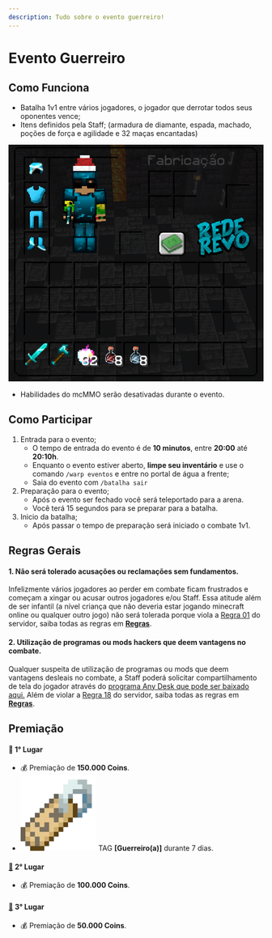 ```yaml
---
description: Tudo sobre o evento guerreiro!
---
```


# Evento Guerreiro

## Como Funciona

* Batalha 1v1 entre vários jogadores, o jogador que derrotar todos seus oponentes vence;
* Itens definidos pela Staff; (armadura de diamante, espada, machado, poções de força e agilidade e 32 maças encantadas)

![](<../../.gitbook/assets/image (15).png>)

* Habilidades do mcMMO serão desativadas durante o evento.

## Como Participar

1. Entrada para o evento;
   * O tempo de entrada do evento é de **10 minutos**, entre **20:00** até **20:10h**.
   * Enquanto o evento estiver aberto, **limpe seu inventário** e use o comando `/warp eventos` e entre no portal de água a frente;
   * Saia do evento com `/batalha sair`&#x20;
2. Preparação para o evento;
   * Após o evento ser fechado você será teleportado para a arena.
   * Você terá 15 segundos para se preparar para a batalha.&#x20;
3. Inicio da batalha;
   * Após passar o tempo de preparação será iniciado o combate 1v1.

## Regras Gerais

#### **1. Não será tolerado acusações ou reclamações sem fundamentos.**

Infelizmente vários jogadores ao perder em combate ficam frustrados e começam a xingar ou acusar outros jogadores e/ou Staff. Essa atitude além de ser infantil (a nível criança que não deveria estar jogando minecraft online ou qualquer outro jogo) não será tolerada porque viola a [Regra 01](https://wiki.rederevo.com/regras/chat#01) do servidor, saiba todas as regras em [**Regras**](../../regras/).

#### **2. Utilização de programas ou mods hackers que deem vantagens no combate.**

Qualquer suspeita de utilização de programas ou mods que deem vantagens desleais no combate, a Staff poderá solicitar compartilhamento de tela do jogador através do [programa Any Desk que pode ser baixado aqui.](https://anydesk.com/pt/downloads) Além de violar a [Regra 18](https://wiki.rederevo.com/regras/jogabilidade#01-7) do servidor, saiba todas as regras em [**Regras**](../../regras/).

## Premiação

#### 🥇 **1° Lugar**

* 💰 Premiação de **150.000 Coins**.
* ![](<../../.gitbook/assets/image (14).png>) TAG **\[Guerreiro(a)]** durante 7 dias.

#### [🥈](https://emojipedia.org/2nd-place-medal/) **2° Lugar**

* 💰 Premiação de **100.000 Coins**.

#### [🥉](https://emojipedia.org/3rd-place-medal/) **3° Lugar**

* 💰 Premiação de **50.000 Coins**.
